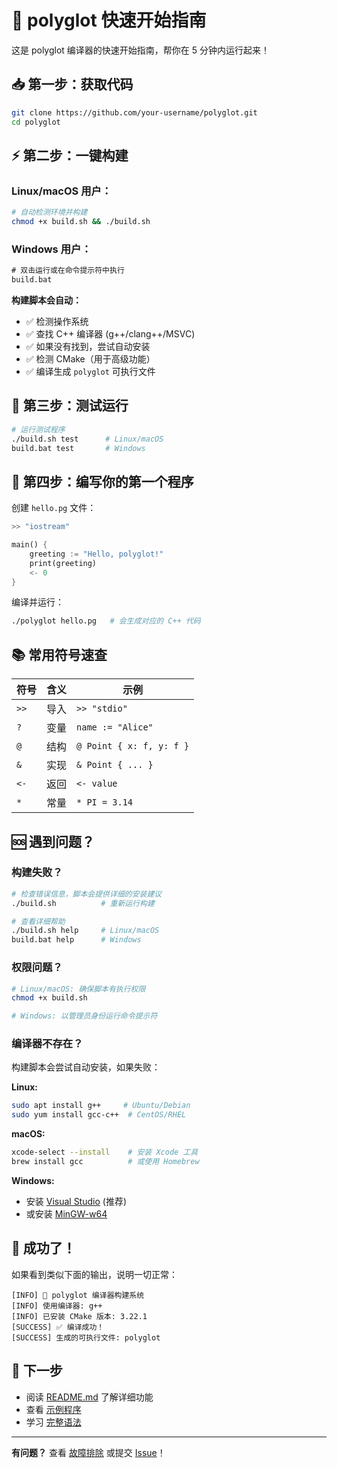 ﻿# 🚀 polyglot 快速开始指南

这是 polyglot 编译器的快速开始指南，帮你在 5 分钟内运行起来！

## 📥 第一步：获取代码

```bash
git clone https://github.com/your-username/polyglot.git
cd polyglot
```

## ⚡ 第二步：一键构建

### Linux/macOS 用户：
```bash
# 自动检测环境并构建
chmod +x build.sh && ./build.sh
```

### Windows 用户：
```cmd
# 双击运行或在命令提示符中执行
build.bat
```

**构建脚本会自动：**
- ✅ 检测操作系统
- ✅ 查找 C++ 编译器 (g++/clang++/MSVC)
- ✅ 如果没有找到，尝试自动安装
- ✅ 检测 CMake（用于高级功能）
- ✅ 编译生成 `polyglot` 可执行文件

## 🧪 第三步：测试运行

```bash
# 运行测试程序
./build.sh test      # Linux/macOS
build.bat test       # Windows
```

## 🎯 第四步：编写你的第一个程序

创建 `hello.pg` 文件：
```rust
>> "iostream"

main() {
    greeting := "Hello, polyglot!"
    print(greeting)
    <- 0
}
```

编译并运行：
```bash
./polyglot hello.pg   # 会生成对应的 C++ 代码
```

## 📚 常用符号速查

| 符号 | 含义 | 示例 |
|------|------|------|
| `>>` | 导入 | `>> "stdio"` |
| `?` | 变量 | `name := "Alice"` |
| `@` | 结构 | `@ Point { x: f, y: f }` |
| `&` | 实现 | `& Point { ... }` |
| `<-` | 返回 | `<- value` |
| `*` | 常量 | `* PI = 3.14` |

## 🆘 遇到问题？

### 构建失败？
```bash
# 检查错误信息，脚本会提供详细的安装建议
./build.sh          # 重新运行构建

# 查看详细帮助
./build.sh help     # Linux/macOS
build.bat help      # Windows
```

### 权限问题？
```bash
# Linux/macOS: 确保脚本有执行权限
chmod +x build.sh

# Windows: 以管理员身份运行命令提示符
```

### 编译器不存在？
构建脚本会尝试自动安装，如果失败：

**Linux:**
```bash
sudo apt install g++     # Ubuntu/Debian
sudo yum install gcc-c++  # CentOS/RHEL
```

**macOS:**
```bash
xcode-select --install    # 安装 Xcode 工具
brew install gcc          # 或使用 Homebrew
```

**Windows:**
- 安装 [Visual Studio](https://visualstudio.microsoft.com/) (推荐)
- 或安装 [MinGW-w64](https://www.mingw-w64.org/)

## 🎉 成功了！

如果看到类似下面的输出，说明一切正常：
```
[INFO] 🚀 polyglot 编译器构建系统
[INFO] 使用编译器: g++
[INFO] 已安装 CMake 版本: 3.22.1
[SUCCESS] ✅ 编译成功！
[SUCCESS] 生成的可执行文件: polyglot
```

## 📖 下一步

- 阅读 [README.md](README.md) 了解详细功能
- 查看 [示例程序](test.pg)
- 学习 [完整语法](polyglot完整符号语法示例.md)

---

**有问题？** 查看 [故障排除](README.md#故障排除) 或提交 [Issue](https://github.com/your-username/polyglot/issues)！
